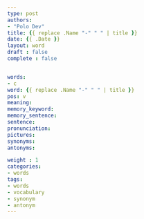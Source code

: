 ```yaml
---
type: post
authors:
- "Polo Dev"
title: {{ replace .Name "-" " " | title }}
date: {{ .Date }}
layout: word
draft : false
complete : false


words:
- c
word: {{ replace .Name "-" " " | title }}
pos: v
meaning:
memory_keyword:
memory_sentence:
sentence:
pronunciation:
pictures:
synonyms:
antonyms:

weight : 1
categories:
- words
tags:
- words
- vocabulary
- synonym
- antonym
---
```


